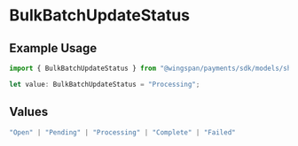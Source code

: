# BulkBatchUpdateStatus

## Example Usage

```typescript
import { BulkBatchUpdateStatus } from "@wingspan/payments/sdk/models/shared";

let value: BulkBatchUpdateStatus = "Processing";
```

## Values

```typescript
"Open" | "Pending" | "Processing" | "Complete" | "Failed"
```